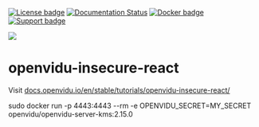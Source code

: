 [![License badge](https://img.shields.io/badge/license-Apache2-orange.svg)](http://www.apache.org/licenses/LICENSE-2.0)
[![Documentation Status](https://readthedocs.org/projects/openviduio-docs/badge/?version=stable)](https://docs.openvidu.io/en/stable/?badge=stable)
[![Docker badge](https://img.shields.io/docker/pulls/openvidu/openvidu-server-kms.svg)](https://hub.docker.com/r/openvidu/openvidu-server-kms)
[![Support badge](https://img.shields.io/badge/support-sof-yellowgreen.svg)](https://groups.google.com/forum/#!forum/openvidu)

[![][OpenViduLogo]](http://openvidu.io)

openvidu-insecure-react
===

Visit [docs.openvidu.io/en/stable/tutorials/openvidu-insecure-react/](http://docs.openvidu.io/en/stable/tutorials/openvidu-insecure-react/)

[OpenViduLogo]: https://secure.gravatar.com/avatar/5daba1d43042f2e4e85849733c8e5702?s=120

sudo docker run -p 4443:4443 --rm -e OPENVIDU_SECRET=MY_SECRET openvidu/openvidu-server-kms:2.15.0
